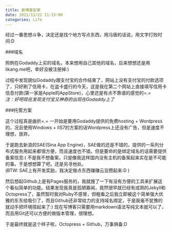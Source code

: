 ```yaml
---
title: 新博客安家
date: 2011/11/22 11:15:00
categories: Life
---
```

经过一番思想斗争，决定还是找个地方写点东西，用冯唐的话说，用文字打败时间:D

###域名

照例在Godaddy上买的域名，本来想用自己其他的域名，后来想想还是用likang.me吧，幸好没被注册掉:)

过程中发现貌似Godaddy跟支付宝的合作结束了，网站上没有支付宝的付款选项了，只好刷了信用卡，在盗卡盛行的今天，这是我在第二个网站上直接填写信用卡信息付款(第一家是Apple的AppStore)，心里还是有点不靠谱的感觉的=.=  
*注：好吧现在发现支付宝又神奇的出现在Godaddy上了*

###托管方案

这个过程真是曲折=.= 一开始是要用Godaddy提供的免费hosting + Wordpress的，况且使用Windows + IIS7的方案的话Wordpress上还没有广告，但是速度不理想，放弃。  

于是跑去新浪的SAE(Sina App Engine)，SAE做的还是不错的，提供的一系列分布式服务用起来都很方便，而且速度也不错。但是要命的是绑定域名的话需要提供备案信息:( 不是我不想备案，只是像我这样国内没有主机的备案起来实在是不可能的事。于是想想算了吧，还是另寻他处。  
(BTW: SAE上有开发奖励，我决定做点东西赚赚云豆攒起来:D )  

然后想起Github上是有Pages服务的，我就搜了一下有没有方便的工具来扩展这个看似简单的功能。结果发现我真是孤陋寡闻，竟然很早就已经有成熟的Jekyll和Octopress了，虽然暂时我对Ruby不感冒，但粗看之后我立即被这个简单强大优雅的东东给吸引了，而且Github还非常给力的支持域名绑定，于是我毫不犹豫的就动手把环境搭起来了:) 现在写博客只需要用markdown语法写纯文本就可以了，而且用Git还可以方便的做版本管理，很理想。

于是最终就是这个样子啦，Octopress + Github，万事俱备:D
